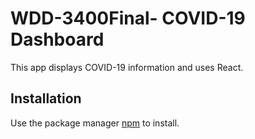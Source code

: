 # WDD-3400Final- COVID-19 Dashboard
This app displays COVID-19 information and uses React.


## Installation

Use the package manager [npm](https://www.npmjs.com/get-npm) to install.





